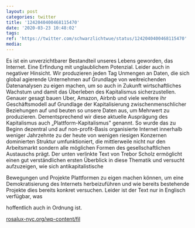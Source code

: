 ```yaml
---
layout: post
categories: twitter
title: '1242040400468115470'
date: '2020-03-23 10:48:02'
tags: 
ref: 'https://twitter.com/schwarzlichtwue/status/1242040400468115470'
media:
---
```

Es ist ein unverzichtbarer Bestandteil unseres Lebens geworden, das Internet. Eine Erfindung mit unglaublichem Potenzial. Leider auch in negativer Hinsicht.
Wir produzieren jeden Tag Unmengen an Daten, die sich global agierende Unternehmen auf Grundlage von weitreichenden Datenanalysen zu eigen machen, um so auch in Zukunft wirtschaftliches Wachstum und damit das Überleben des Kapitalismus sicherzustellen.
Genauer gesagt bauen Uber, Amazon, Airbnb und viele weitere ihr Geschäftsmodell auf Grundlage der Kapitalisierung zwischenmenschlicher Beziehungen auf und beuten so unsere Daten aus, um Mehrwert zu produzieren.
Dementsprechend wir diese aktuelle Ausprägung des Kapitalismus auch „Plattform-Kapitalismus" genannt. So wurde das zu Beginn dezentral und auf non-profit-Basis organisierte Internet innerhalb weniger Jahrzehnte zu der heute von wenigen riesigen Konzernen dominierten Struktur   umfunktioniert, die mittlerweile nicht nur den Arbeitsmarkt sondern alle möglichen Formen des gesellschaftlichen Austauschs prägt.
Der unten verlinkte Text von Trebor Scholz ermöglicht einen gut verständlichen ersten Überblick in diese Thematik und versucht aufzuzeigen, wie sich antikapitalistische

Bewegungen und Projekte Plattformen zu eigen machen können, um eine Demokratisierung des Internets   herbeizuführen und wie bereits bestehende Projekte dies bereits konkret versuchen. Leider ist der Text nur in Englisch verfügbar, was

hoffentlich auch in Ordnung ist. 



[rosalux-nyc.org/wp-content/fil](http://www.rosalux-nyc.org/wp-content/files_mf/scholz_platformcoop_5.9.2016.pdf)